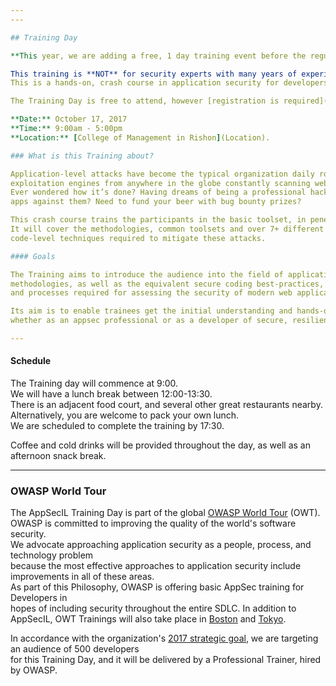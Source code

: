 ```yaml
---
---

## Training Day

**This year, we are adding a free, 1 day training event before the regular Conference.**   

This training is **NOT** for security experts with many years of experience, but for the rest of us:   
This is a hands-on, crash course in application security for developers, QA engineers, and beginners in the AppSec field! 

The Training Day is free to attend, however [registration is required](Register). 

**Date:** October 17, 2017  
**Time:** 9:00am - 5:00pm   
**Location:** [College of Management in Rishon](Location).

### What is this Training about? 

Application-level attacks have become the typical organization daily routine, with numerous automated attack &   
exploitation engines from anywhere in the globe constantly scanning web sites, web services and external interfaces.  
Ever wondered how it’s done? Having dreams of being a professional hacker? or of being able to fortify your   
apps against them? Need to fund your beer with bug bounty prizes?

This crash course trains the participants in the basic toolset, in penetration testing skills and in secure development practices.   
It will cover the methodologies, common toolsets and over 7+ different high impact attack vectors, as well as the   
code-level techniques required to mitigate these attacks.

#### Goals

The Training aims to introduce the audience into the field of application-level attacks and white-hat hacking   
methodologies, as well as the equivalent secure coding best-practices, and provide the basic tools, understanding   
and processes required for assessing the security of modern web applications.   

Its aim is to enable trainees get the initial understanding and hands-on skills required to find their path in the appsec field,   
whether as an appsec professional or as a developer of secure, resilient, and robust code. 

---
```


#### Schedule 
The Training day will commence at 9:00.  
We will have a lunch break between 12:00-13:30.   
There is an adjacent food court, and several other great restaurants nearby.   
Alternatively, you are welcome to pack your own lunch.    
We are scheduled to complete the training by 17:30.  

Coffee and cold drinks will be provided throughout the day, as well as an afternoon snack break.   

---

### OWASP World Tour   

The AppSecIL Training Day is part of the global [OWASP World Tour](https://www.owasp.org/index.php/OWASP_World_Tour) (OWT).   
OWASP is committed to improving the quality of the world's software security.   
We advocate approaching application security as a people, process, and technology problem   
because the most effective approaches to application security include improvements in all of these areas.  
As part of this Philosophy, OWASP is offering basic AppSec training for Developers in   
hopes of including security throughout the entire SDLC. 
In addition to AppSecIL, OWT Trainings will also take place in [Boston](https://www.owasp.org/index.php/2017_Global_World_Tour_Boston) and [Tokyo](https://www.owasp.org/index.php/2017_OWASP_World_Tour_Tokyo).

In accordance with the organization's [2017 strategic goal](https://www.owasp.org/index.php/OWASP_Strategic_Goals), we are targeting an audience of 500 developers   
for this Training Day, and it will be delivered by a Professional Trainer, hired by OWASP. 

